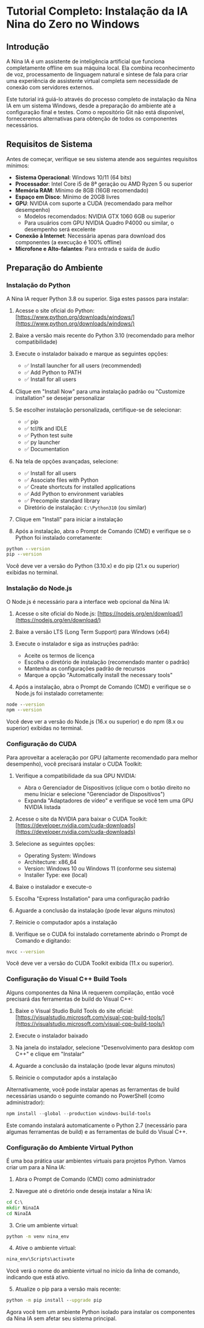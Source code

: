 # Tutorial Completo: Instalação da IA Nina do Zero no Windows

## Introdução

A Nina IA é um assistente de inteligência artificial que funciona completamente offline em sua máquina local. Ela combina reconhecimento de voz, processamento de linguagem natural e síntese de fala para criar uma experiência de assistente virtual completa sem necessidade de conexão com servidores externos.

Este tutorial irá guiá-lo através do processo completo de instalação da Nina IA em um sistema Windows, desde a preparação do ambiente até a configuração final e testes. Como o repositório Git não está disponível, forneceremos alternativas para obtenção de todos os componentes necessários.

## Requisitos de Sistema

Antes de começar, verifique se seu sistema atende aos seguintes requisitos mínimos:

- **Sistema Operacional**: Windows 10/11 (64 bits)
- **Processador**: Intel Core i5 de 8ª geração ou AMD Ryzen 5 ou superior
- **Memória RAM**: Mínimo de 8GB (16GB recomendado)
- **Espaço em Disco**: Mínimo de 20GB livres
- **GPU**: NVIDIA com suporte a CUDA (recomendado para melhor desempenho)
  - Modelos recomendados: NVIDIA GTX 1060 6GB ou superior
  - Para usuários com GPU NVIDIA Quadro P4000 ou similar, o desempenho será excelente
- **Conexão à Internet**: Necessária apenas para download dos componentes (a execução é 100% offline)
- **Microfone e Alto-falantes**: Para entrada e saída de áudio

## Preparação do Ambiente

### Instalação do Python

A Nina IA requer Python 3.8 ou superior. Siga estes passos para instalar:

1. Acesse o site oficial do Python: [https://www.python.org/downloads/windows/](https://www.python.org/downloads/windows/)

2. Baixe a versão mais recente do Python 3.10 (recomendado para melhor compatibilidade)

3. Execute o instalador baixado e marque as seguintes opções:
   - ✅ Install launcher for all users (recommended)
   - ✅ Add Python to PATH
   - ✅ Install for all users

4. Clique em "Install Now" para uma instalação padrão ou "Customize installation" se desejar personalizar

5. Se escolher instalação personalizada, certifique-se de selecionar:
   - ✅ pip
   - ✅ tcl/tk and IDLE
   - ✅ Python test suite
   - ✅ py launcher
   - ✅ Documentation

6. Na tela de opções avançadas, selecione:
   - ✅ Install for all users
   - ✅ Associate files with Python
   - ✅ Create shortcuts for installed applications
   - ✅ Add Python to environment variables
   - ✅ Precompile standard library
   - Diretório de instalação: `C:\Python310` (ou similar)

7. Clique em "Install" para iniciar a instalação

8. Após a instalação, abra o Prompt de Comando (CMD) e verifique se o Python foi instalado corretamente:

```cmd
python --version
pip --version
```

Você deve ver a versão do Python (3.10.x) e do pip (21.x ou superior) exibidas no terminal.

### Instalação do Node.js

O Node.js é necessário para a interface web opcional da Nina IA:

1. Acesse o site oficial do Node.js: [https://nodejs.org/en/download/](https://nodejs.org/en/download/)

2. Baixe a versão LTS (Long Term Support) para Windows (x64)

3. Execute o instalador e siga as instruções padrão:
   - Aceite os termos de licença
   - Escolha o diretório de instalação (recomendado manter o padrão)
   - Mantenha as configurações padrão de recursos
   - Marque a opção "Automatically install the necessary tools"

4. Após a instalação, abra o Prompt de Comando (CMD) e verifique se o Node.js foi instalado corretamente:

```cmd
node --version
npm --version
```

Você deve ver a versão do Node.js (16.x ou superior) e do npm (8.x ou superior) exibidas no terminal.

### Configuração do CUDA

Para aproveitar a aceleração por GPU (altamente recomendado para melhor desempenho), você precisará instalar o CUDA Toolkit:

1. Verifique a compatibilidade da sua GPU NVIDIA:
   - Abra o Gerenciador de Dispositivos (clique com o botão direito no menu Iniciar e selecione "Gerenciador de Dispositivos")
   - Expanda "Adaptadores de vídeo" e verifique se você tem uma GPU NVIDIA listada

2. Acesse o site da NVIDIA para baixar o CUDA Toolkit: [https://developer.nvidia.com/cuda-downloads](https://developer.nvidia.com/cuda-downloads)

3. Selecione as seguintes opções:
   - Operating System: Windows
   - Architecture: x86_64
   - Version: Windows 10 ou Windows 11 (conforme seu sistema)
   - Installer Type: exe (local)

4. Baixe o instalador e execute-o

5. Escolha "Express Installation" para uma configuração padrão

6. Aguarde a conclusão da instalação (pode levar alguns minutos)

7. Reinicie o computador após a instalação

8. Verifique se o CUDA foi instalado corretamente abrindo o Prompt de Comando e digitando:

```cmd
nvcc --version
```

Você deve ver a versão do CUDA Toolkit exibida (11.x ou superior).

### Configuração do Visual C++ Build Tools

Alguns componentes da Nina IA requerem compilação, então você precisará das ferramentas de build do Visual C++:

1. Baixe o Visual Studio Build Tools do site oficial: [https://visualstudio.microsoft.com/visual-cpp-build-tools/](https://visualstudio.microsoft.com/visual-cpp-build-tools/)

2. Execute o instalador baixado

3. Na janela do instalador, selecione "Desenvolvimento para desktop com C++" e clique em "Instalar"

4. Aguarde a conclusão da instalação (pode levar alguns minutos)

5. Reinicie o computador após a instalação

Alternativamente, você pode instalar apenas as ferramentas de build necessárias usando o seguinte comando no PowerShell (como administrador):

```powershell
npm install --global --production windows-build-tools
```

Este comando instalará automaticamente o Python 2.7 (necessário para algumas ferramentas de build) e as ferramentas de build do Visual C++.

### Configuração do Ambiente Virtual Python

É uma boa prática usar ambientes virtuais para projetos Python. Vamos criar um para a Nina IA:

1. Abra o Prompt de Comando (CMD) como administrador

2. Navegue até o diretório onde deseja instalar a Nina IA:

```cmd
cd C:\
mkdir NinaIA
cd NinaIA
```

3. Crie um ambiente virtual:

```cmd
python -m venv nina_env
```

4. Ative o ambiente virtual:

```cmd
nina_env\Scripts\activate
```

Você verá o nome do ambiente virtual no início da linha de comando, indicando que está ativo.

5. Atualize o pip para a versão mais recente:

```cmd
python -m pip install --upgrade pip
```

Agora você tem um ambiente Python isolado para instalar os componentes da Nina IA sem afetar seu sistema principal.
